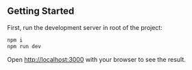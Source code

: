 ## Getting Started

First, run the development server in root of the project:

```bash
npm i 
npm run dev
```

Open [http://localhost:3000](http://localhost:3000) with your browser to see the result.
